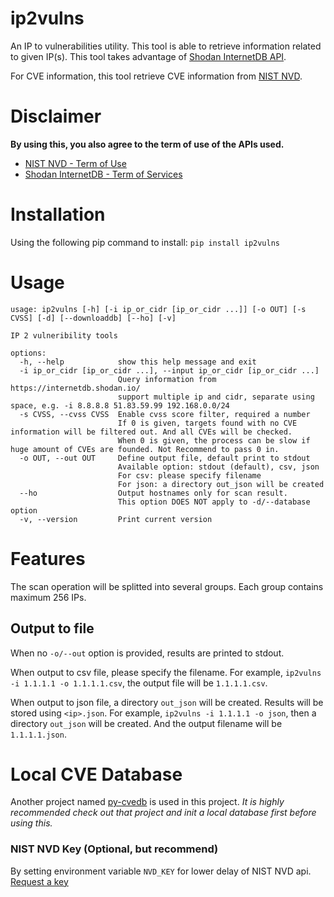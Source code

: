 # ip2vulns

An IP to vulnerabilities utility.
This tool is able to retrieve information related to given IP(s).
This tool takes advantage of [Shodan InternetDB API](https://internetdb.shodan.io/).

For CVE information, this tool retrieve CVE information from [NIST NVD](https://nvd.nist.gov/).

# Disclaimer

**By using this, you also agree to the term of use of the APIs used.**

- [NIST NVD - Term of Use](https://nvd.nist.gov/developers/terms-of-use)
- [Shodan InternetDB - Term of Services](https://static.shodan.io/legal/terms.html)

# Installation

Using the following pip command to install: `pip install ip2vulns`

# Usage

```text
usage: ip2vulns [-h] [-i ip_or_cidr [ip_or_cidr ...]] [-o OUT] [-s CVSS] [-d] [--downloaddb] [--ho] [-v]

IP 2 vulneribility tools

options:
  -h, --help            show this help message and exit
  -i ip_or_cidr [ip_or_cidr ...], --input ip_or_cidr [ip_or_cidr ...]
                        Query information from https://internetdb.shodan.io/
                        support multiple ip and cidr, separate using space, e.g. -i 8.8.8.8 51.83.59.99 192.168.0.0/24
  -s CVSS, --cvss CVSS  Enable cvss score filter, required a number
                        If 0 is given, targets found with no CVE information will be filtered out. And all CVEs will be checked.
                        When 0 is given, the process can be slow if huge amount of CVEs are founded. Not Recommend to pass 0 in.
  -o OUT, --out OUT     Define output file, default print to stdout
                        Available option: stdout (default), csv, json
                        For csv: please specify filename
                        For json: a directory out_json will be created
  --ho                  Output hostnames only for scan result.
                        This option DOES NOT apply to -d/--database option
  -v, --version         Print current version
```

# Features

The scan operation will be splitted into several groups. Each group contains maximum 256 IPs.

## Output to file

When no `-o/--out` option is provided, results are printed to stdout.

When output to csv file, please specify the filename.
For example, `ip2vulns -i 1.1.1.1 -o 1.1.1.1.csv`, the output file will be `1.1.1.1.csv`.

When output to json file, a directory `out_json` will be created. Results will be stored using `<ip>.json`.
For example, `ip2vulns -i 1.1.1.1 -o json`, then a directory `out_json` will be created. And the output filename will be `1.1.1.1.json`.

# Local CVE Database

Another project named [py-cvedb](https://github.com/BoxHezi/cvedb) is used in this project.
*It is highly recommended check out that project and init a local database first before using this.*

### NIST NVD Key (Optional, but recommend)

By setting environment variable `NVD_KEY` for lower delay of NIST NVD api.
[Request a key](https://nvd.nist.gov/developers/request-an-api-key)
